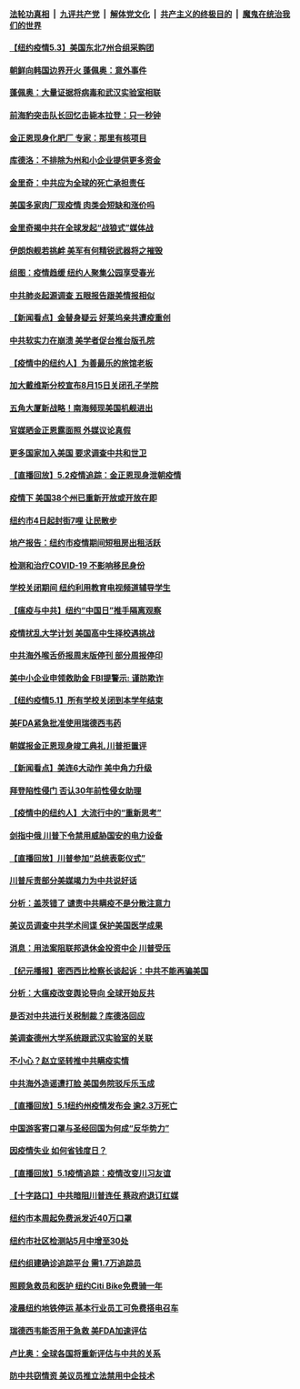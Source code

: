 

####  [法轮功真相](../../../../basic/blob/master/README.md?t=05040931) &nbsp;|&nbsp; [九评共产党](../../../../9ping.md/blob/master/README.md?t=05040931) &nbsp;|&nbsp; [解体党文化](../../../../jtdwh.md/blob/master/README.md?t=05040931)  &nbsp;|&nbsp; [共产主义的终极目的](../../../../gczydzjmd.md/blob/master/README.md?t=05040931) &nbsp;|&nbsp; [魔鬼在统治我们的世界](../../../../mgztzwmdsj.md/blob/master/README.md?t=05040931) 

#### [【纽约疫情5.3】美国东北7州合组采购团](../pages/nsc412/n12079463.md?t=05040931) 

#### [朝鲜向韩国边界开火 蓬佩奥：意外事件](../pages/nsc412/n12080356.md?t=05040931) 

#### [蓬佩奥：大量证据将病毒和武汉实验室相联](../pages/nsc412/n12080214.md?t=05040931) 

#### [前海豹突击队长回忆击毙本拉登：只一秒钟](../pages/nsc412/n12079959.md?t=05040931) 

#### [金正恩现身化肥厂 专家：那里有核项目](../pages/nsc412/n12079703.md?t=05040931) 

#### [库德洛：不排除为州和小企业提供更多资金](../pages/nsc412/n12079976.md?t=05040931) 

#### [金里奇：中共应为全球的死亡承担责任](../pages/nsc412/n12079817.md?t=05040931) 

#### [美国多家肉厂现疫情 肉类会短缺和涨价吗](../pages/nsc412/n12078772.md?t=05040931) 

#### [金里奇揭中共在全球发起“战狼式”媒体战](../pages/nsc412/n12077181.md?t=05040931) 

#### [伊朗炮舰若挑衅 美军有何精锐武器将之摧毁](../pages/nsc412/n12066332.md?t=05040931) 

#### [组图：疫情趋缓 纽约人聚集公园享受春光](../pages/nsc412/n12078866.md?t=05040931) 

#### [中共肺炎起源调查 五眼报告跟美情报相似](../pages/nsc412/n12078651.md?t=05040931) 

#### [【新闻看点】金替身疑云 好莱坞亲共遭疫重创](../pages/nsc412/n12077995.md?t=05040931) 

#### [中共软实力在崩溃 美学者促台推台版孔院](../pages/nsc412/n12078663.md?t=05040931) 

#### [【疫情中的纽约人】为善最乐的旅馆老板](../pages/nsc412/n12078670.md?t=05040931) 

#### [加大戴维斯分校宣布8月15日关闭孔子学院](../pages/nsc412/n12078385.md?t=05040931) 

#### [五角大厦新战略！南海频现美国机舰进出](../pages/nsc412/n12077916.md?t=05040931) 

#### [官媒晒金正恩露面照 外媒议论真假](../pages/nsc412/n12078149.md?t=05040931) 

#### [更多国家加入美国 要求调查中共和世卫](../pages/nsc412/n12078121.md?t=05040931) 

#### [【直播回放】5.2疫情追踪：金正恩现身泄朝疫情](../pages/nsc412/n12077928.md?t=05040931) 

#### [疫情下 美国38个州已重新开放或开放在即](../pages/nsc412/n12076679.md?t=05040931) 

#### [纽约市4日起封街7哩 让民散步](../pages/nsc412/n12077384.md?t=05040931) 

#### [地产报告：纽约市疫情期间短租房出租活跃](../pages/nsc412/n12077341.md?t=05040931) 

#### [检测和治疗COVID-19  不影响移民身份](../pages/nsc412/n12077335.md?t=05040931) 

#### [学校关闭期间   纽约利用教育电视频道辅导学生](../pages/nsc412/n12077349.md?t=05040931) 

#### [【瘟疫与中共】纽约“中国日”推手隔离观察](../pages/nsc412/n12076905.md?t=05040931) 

#### [疫情扰乱大学计划 美国高中生择校遇挑战](../pages/nsc412/n12077269.md?t=05040931) 

#### [中共海外喉舌侨报周末版停刊 部分周报停印](../pages/nsc412/n12076995.md?t=05040931) 

#### [美中小企业申领救助金 FBI提警示: 谨防欺诈](../pages/nsc412/n12076896.md?t=05040931) 

#### [【纽约疫情5.1】所有学校关闭到本学年结束](../pages/nsc412/n12075643.md?t=05040931) 

#### [美FDA紧急批准使用瑞德西韦药](../pages/nsc412/n12076808.md?t=05040931) 

#### [朝媒报金正恩现身竣工典礼 川普拒置评](../pages/nsc412/n12076867.md?t=05040931) 

#### [【新闻看点】美连6大动作 美中角力升级](../pages/nsc412/n12076815.md?t=05040931) 

#### [拜登陷性侵门 否认30年前性侵女助理](../pages/nsc412/n12076636.md?t=05040931) 

#### [【疫情中的纽约人】大流行中的“重新思考”](../pages/nsc412/n12076701.md?t=05040931) 

#### [剑指中俄 川普下令禁用威胁国安的电力设备](../pages/nsc412/n12076604.md?t=05040931) 

#### [【直播回放】川普参加“总统表彰仪式”](../pages/nsc412/n12076572.md?t=05040931) 

#### [川普斥责部分美媒竭力为中共说好话](../pages/nsc412/n12076413.md?t=05040931) 

#### [分析：盖茨错了 谴责中共瞒疫不是分散注意力](../pages/nsc412/n12076550.md?t=05040931) 

#### [美议员调查中共学术间谍 保护美国医学成果](../pages/nsc412/n12076532.md?t=05040931) 

#### [消息：用法案阻联邦退休金投资中企 川普受压](../pages/nsc412/n12076159.md?t=05040931) 

#### [【纪元播报】密西西比检察长谈起诉：中共不能再骗美国](../pages/nsc412/n12076309.md?t=05040931) 

#### [分析：大瘟疫改变舆论导向 全球开始反共](../pages/nsc412/n12076168.md?t=05040931) 

#### [是否对中共进行关税制裁？库德洛回应](../pages/nsc412/n12076406.md?t=05040931) 

#### [美调查德州大学系统跟武汉实验室的关联](../pages/nsc412/n12076315.md?t=05040931) 

#### [不小心？赵立坚转推中共瞒疫实情](../pages/nsc412/n12076209.md?t=05040931) 

#### [中共海外造谣遭打脸 美国务院驳斥乐玉成](../pages/nsc412/n12076259.md?t=05040931) 

#### [【直播回放】5.1纽约州疫情发布会 逾2.3万死亡](../pages/nsc412/n12076229.md?t=05040931) 

#### [中国游客寄口罩与圣经回国为何成“反华势力”](../pages/nsc412/n12074161.md?t=05040931) 

#### [因疫情失业 如何省钱度日？](../pages/nsc412/n12075066.md?t=05040931) 

#### [【直播回放】5.1疫情追踪：疫情改变川习友谊](../pages/nsc412/n12075647.md?t=05040931) 

#### [【十字路口】中共暗阻川普连任 蔡政府退订红媒](../pages/nsc412/n12074348.md?t=05040931) 

#### [纽约市本周起免费派发近40万口罩](../pages/nsc412/n12074807.md?t=05040931) 

#### [纽约市社区检测站5月中增至30处](../pages/nsc412/n12074842.md?t=05040931) 

#### [纽约组建确诊追踪平台   需1.7万追踪员](../pages/nsc412/n12074823.md?t=05040931) 

#### [照顾急救员和医护  纽约Citi Bike免费骑一年](../pages/nsc412/n12074844.md?t=05040931) 

#### [凌晨纽约地铁停运  基本行业员工可免费搭电召车](../pages/nsc412/n12074820.md?t=05040931) 

#### [瑞德西韦能否用于急救 美FDA加速评估](../pages/nsc412/n12074713.md?t=05040931) 

#### [卢比奥：全球各国将重新评估与中共的关系](../pages/nsc412/n12074640.md?t=05040931) 

#### [防中共窃情资 美议员推立法禁用中企技术](../pages/nsc412/n12074650.md?t=05040931) 

